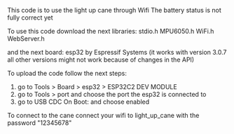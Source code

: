 This code is to use the light up cane through Wifi
The battery status is not fully correct yet

To use this code download the next libraries:
stdio.h
MPU6050.h
WiFi.h
WebServer.h

and the next board:
esp32 by Espressif Systems (it works with version 3.0.7 all other versions might not work because of changes in the API)

To upload the code follow the next steps:
1. go to Tools > Board > esp32 > ESP32C2 DEV MODULE
2. go to Tools > port and choose the port the esp32 is connected to
3. go to USB CDC On Boot: and choose enabled

To connect to the cane connect your wifi to light_up_cane with the password "12345678"

